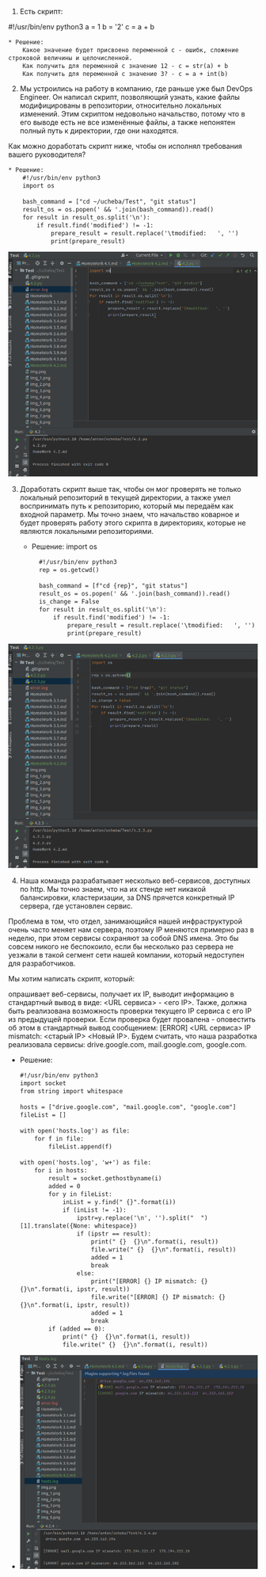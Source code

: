 1. Есть скрипт:

#!/usr/bin/env python3
a = 1
b = '2'
c = a + b

    * Решение:
        Какое значение будет присвоено переменной c - ошибк, сложение строковой величины и целочисленной.
        Как получить для переменной c значение 12 - с = str(a) + b
        Как получить для переменной c значение 3? - c = a + int(b)

2. Мы устроились на работу в компанию, где раньше уже был DevOps Engineer. Он написал скрипт, позволяющий узнать, какие файлы модифицированы в репозитории, относительно локальных изменений. Этим скриптом недовольно начальство, потому что в его выводе есть не все изменённые файлы, а также непонятен полный путь к директории, где они находятся.

Как можно доработать скрипт ниже, чтобы он исполнял требования вашего руководителя?

    * Решение:
        #!/usr/bin/env python3
        import os
        
        bash_command = ["cd ~/ucheba/Test", "git status"]
        result_os = os.popen(' && '.join(bash_command)).read()
        for result in result_os.split('\n'):
            if result.find('modified') != -1:
                prepare_result = result.replace('\tmodified:   ', '')
                print(prepare_result)
    
![img_41.png](img_41.png)

3. Доработать скрипт выше так, чтобы он мог проверять не только локальный репозиторий в текущей директории, а также умел воспринимать путь к репозиторию, который мы передаём как входной параметр. Мы точно знаем, что начальство коварное и будет проверять работу этого скрипта в директориях, которые не являются локальными репозиториями.

    * Решение:
            import os
            
            #!/usr/bin/env python3
            rep = os.getcwd()
            
            bash_command = [f"cd {rep}", "git status"]
            result_os = os.popen(' && '.join(bash_command)).read()
            is_change = False
            for result in result_os.split('\n'):
                if result.find('modified') != -1:
                    prepare_result = result.replace('\tmodified:   ', '')
                    print(prepare_result)
![img_42.png](img_42.png)

4. Наша команда разрабатывает несколько веб-сервисов, доступных по http. Мы точно знаем, что на их стенде нет никакой балансировки, кластеризации, за DNS прячется конкретный IP сервера, где установлен сервис.

Проблема в том, что отдел, занимающийся нашей инфраструктурой очень часто меняет нам сервера, поэтому IP меняются примерно раз в неделю, при этом сервисы сохраняют за собой DNS имена. Это бы совсем никого не беспокоило, если бы несколько раз сервера не уезжали в такой сегмент сети нашей компании, который недоступен для разработчиков.

Мы хотим написать скрипт, который:

опрашивает веб-сервисы,
получает их IP,
выводит информацию в стандартный вывод в виде: <URL сервиса> - <его IP>.
Также, должна быть реализована возможность проверки текущего IP сервиса c его IP из предыдущей проверки. Если проверка будет провалена - оповестить об этом в стандартный вывод сообщением: [ERROR] <URL сервиса> IP mismatch: <старый IP> <Новый IP>. Будем считать, что наша разработка реализовала сервисы: drive.google.com, mail.google.com, google.com.

   * Решение:

         #!/usr/bin/env python3
         import socket
         from string import whitespace
         
         hosts = ["drive.google.com", "mail.google.com", "google.com"]
         fileList = []
         
         with open('hosts.log') as file:
             for f in file:
                 fileList.append(f)
         
         with open('hosts.log', 'w+') as file:
             for i in hosts:
                 result = socket.gethostbyname(i)
                 added = 0
                 for y in fileList:
                     inList = y.find(" {}".format(i))
                     if (inList != -1):
                         ipstr=y.replace('\n', '').split("  ")[1].translate({None: whitespace})
                         if (ipstr == result):
                             print(" {}  {}\n".format(i, result))
                             file.write(" {}  {}\n".format(i, result))
                             added = 1
                             break
                         else:
                             print("[ERROR] {} IP mismatch: {}  {}\n".format(i, ipstr, result))
                             file.write("[ERROR] {} IP mismatch: {}  {}\n".format(i, ipstr, result))
                             added = 1
                             break
                 if (added == 0):
                     print(" {}  {}\n".format(i, result))
                     file.write(" {}  {}\n".format(i, result))
   * ![img_43.png](img_43.png)